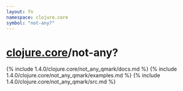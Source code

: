 ```yaml
---
layout: fn
namespace: clojure.core
symbol: "not-any?"
---
```


# [clojure.core](../)/not-any?

{% include 1.4.0/clojure.core/not_any_qmark/docs.md %}
{% include 1.4.0/clojure.core/not_any_qmark/examples.md %}
{% include 1.4.0/clojure.core/not_any_qmark/src.md %}


